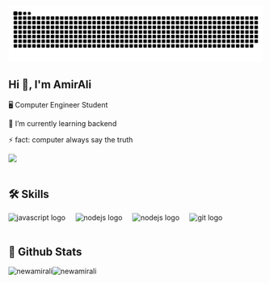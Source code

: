 ![snake game](https://github.com/NewAmirAli/NewAmirAli/blob/main/github-user-contribution.svg)
## Hi 👋, I'm AmirAli



🖥 Computer Engineer Student

🌱 I’m currently learning backend

⚡ fact: computer always say the truth

<div >
  <img src="https://visitor-badge.laobi.icu/badge?page_id=NewAmirAli.NewAmirAli&"  />
</div>

<br />

## 🛠 Skills

<div align="left">
  <img src="https://cdn.jsdelivr.net/gh/devicons/devicon/icons/javascript/javascript-original.svg" height="40" alt="javascript logo"  />
  <img width="12" />
  <img src="https://cdn.jsdelivr.net/gh/devicons/devicon/icons/nodejs/nodejs-original.svg" height="40" alt="nodejs logo"  />
  <img width="12" />
  <img src="https://cdn.jsdelivr.net/gh/devicons/devicon/icons/express/express-original.svg" height="40" alt="nodejs logo"  />
  <img width="12" />
  <img src="https://cdn.jsdelivr.net/gh/devicons/devicon/icons/git/git-original.svg" height="40" alt="git logo"  />
</div>

<br />

## 📐 Github Stats
<p><img align="left" src="https://github-readme-stats.vercel.app/api?username=NewAmirAli&show_icons=true&theme=dracula" alt="newamirali" /></p>
<p><img align="left" src="https://github-readme-stats.vercel.app/api/top-langs?username=newamirali&show_icons=true&locale=en&layout=compact" alt="newamirali" /></p>

